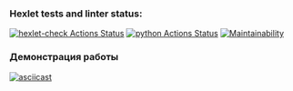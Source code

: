 ### Hexlet tests and linter status:
[![hexlet-check Actions Status](https://github.com/Safintim/python-project-lvl1/workflows/hexlet-check/badge.svg)](https://github.com/Safintim/python-project-lvl1/actions)
[![python Actions Status](https://github.com/Safintim/python-project-lvl1/workflows/python-ci/badge.svg)](https://github.com/Safintim/python-project-lvl1/actions)
[![Maintainability](https://api.codeclimate.com/v1/badges/e5a3eac96051b265b61a/maintainability)](https://codeclimate.com/github/Safintim/python-project-lvl1/maintainability)


### Демонстрация работы
[![asciicast](https://asciinema.org/a/wMciv6F9W8BABuqx9kHkgJZcA.svg)](https://asciinema.org/a/wMciv6F9W8BABuqx9kHkgJZcA)